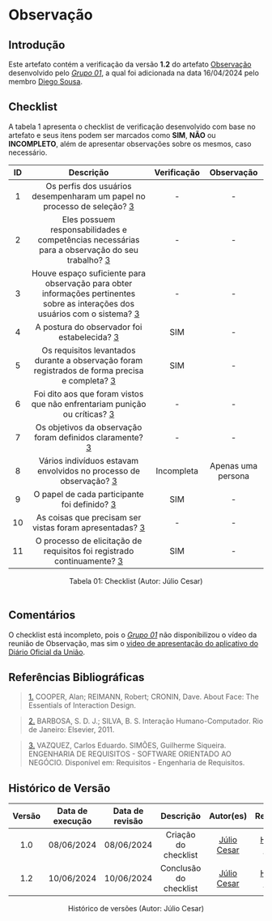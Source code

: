 # Observação

## Introdução

Este artefato contém a verificação da versão **1.2** do artefato [Observação](https://requisitos-de-software.github.io/2024.1-DiarioOficialdaUniao/elicitacao/tecnicas/observacao/) desenvolvido pelo [*Grupo 01*](https://requisitos-de-software.github.io/2024.1-DiarioOficialdaUniao/), a qual foi adicionada na data 16/04/2024 pelo membro [Diego Sousa](https://github.com/DiegoSousaLeite).

## Checklist

A tabela 1 apresenta o checklist de verificação desenvolvido com base no artefato e seus itens podem ser marcados como **SIM**, **NÃO** ou **INCOMPLETO**, além de apresentar observações sobre os mesmos, caso necessário.

| ID | Descrição | Verificação | Observação |
| :--: | :-----: | :---------: | :--------: |
| 1 | Os perfis dos usuários desempenharam um papel no processo de seleção? <a id="REF3" href="#anchor_3"> 3</a> | - | - |
| 2 | Eles possuem responsabilidades e competências necessárias para a observação do seu trabalho? <a id="REF3" href="#anchor_3"> 3</a> | - | - |
| 3 | Houve espaço suficiente para observação para obter informações pertinentes sobre as interações dos usuários com o sistema? <a id="REF3" href="#anchor_3"> 3 </a> | - | - |
| 4 | A postura do observador foi estabelecida? <a id="REF3" href="#anchor_3"> 3</a> | SIM | - |
| 5 | Os requisitos levantados durante a observação foram registrados de forma precisa e completa? <a id="REF3" href="#anchor_3"> 3</a> | SIM | - |
| 6 | Foi dito aos que foram vistos que não enfrentariam punição ou críticas? <a id="REF3" href="#anchor_3"> 3</a> | - | - |
| 7 | Os objetivos da observação foram definidos claramente? <a id="REF3" href="#anchor_3"> 3</a> | - | - |
| 8 | Vários indivíduos estavam envolvidos no processo de observação? <a id="REF3" href="#anchor_3"> 3</a> | Incompleta | Apenas uma persona |
| 9 | O papel de cada participante foi definido? <a id="REF3" href="#anchor_3"> 3</a> | SIM | - |
| 10 | As coisas que precisam ser vistas foram apresentadas? <a id="REF3" href="#anchor_3"> 3</a> | - | - |
| 11 | O processo de elicitação de requisitos foi registrado continuamente? <a id="REF3" href="#anchor_3"> 3</a> | SIM | - |

<div align="center">
<figcaption align="center">Tabela 01: Checklist (Autor: Júlio Cesar)</figcaption>
</div>
<br/>

## Comentários

O checklist está incompleto, pois o [*Grupo 01*](https://requisitos-de-software.github.io/2024.1-DiarioOficialdaUniao/) não disponibilizou o vídeo da reunião de Observação, mas sim o [video de apresentação do aplicativo do Diário Oficial da União](https://www.youtube.com/watch?v=WXvd3PULKm4&ab_channel=ArthurAlvesMelo).


## Referências Bibliográficas

> <a id="FTF1Ref" href="#FTF1">1.</a> COOPER, Alan; REIMANN, Robert; CRONIN, Dave. About Face: The Essentials of Interaction Design.

> <a id="FTF2Ref" href="#FTF2">2.</a> BARBOSA, S. D. J.; SILVA, B. S. Interação Humano-Computador. Rio de Janeiro: Elsevier, 2011.

> <a id="FTF2Ref" href="#FTF3">3.</a> VAZQUEZ, Carlos Eduardo. SIMÕES, Guilherme Siqueira. ENGENHARIA DE REQUISITOS - SOFTWARE ORIENTADO AO NEGÓCIO. Disponível em: Requisitos - Engenharia de Requisitos.


## Histórico de Versão

| Versão | Data de execução | Data de revisão |  Descrição                          | Autor(es)                                           | Revisor(es)                                           |
| :----: | :--------------: | :-------------: | :---------------------------------: | :-------------------------------------------------: | :---------------------------------------------------: |
| 1.0    | 08/06/2024       | 08/06/2024      | Criação do checklist    | [Júlio Cesar](https://github.com/Julio1099)   | [Henrique Galdino](https://github.com/hgaldino05)         |
| 1.2    | 10/06/2024       | 10/06/2024      | Conclusão do checklist    | [Júlio Cesar](https://github.com/Julio1099)   | [Henrique Galdino](https://github.com/hgaldino05)         |

<div align="center">
<figcaption align="center">Histórico de versões (Autor: Júlio Cesar)</figcaption>
</div>
<br/>